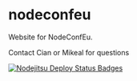 nodeconfeu
==========

Website for NodeConfEu.

Contact Cian or Mikeal for questions

[![Nodejitsu Deploy Status Badges](https://webhooks.nodejitsu.com/nodeconfeu/nodeconfeu.png)](https://webops.nodejitsu.com#nodeconfeu/nodeconfeu)
